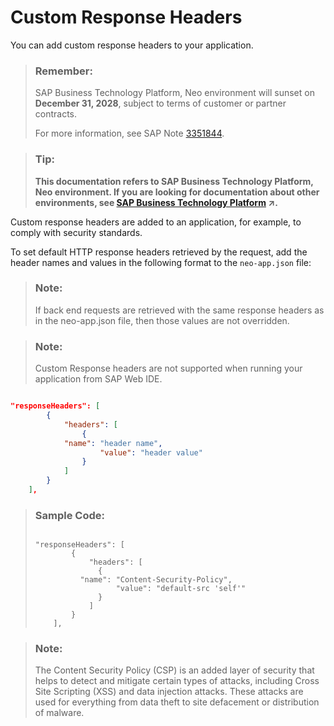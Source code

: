 <!-- loio8f2fadbd0f1c4bea8d84473e8f25e1d5 -->

# Custom Response Headers

You can add custom response headers to your application.

> ### Remember:  
> SAP Business Technology Platform, Neo environment will sunset on **December 31, 2028**, subject to terms of customer or partner contracts.
> 
> For more information, see SAP Note [3351844](https://launchpad.support.sap.com/#/notes/3351844).

> ### Tip:  
> **This documentation refers to SAP Business Technology Platform, Neo environment. If you are looking for documentation about other environments, see [SAP Business Technology Platform](https://help.sap.com/viewer/65de2977205c403bbc107264b8eccf4b/Cloud/en-US/6a2c1ab5a31b4ed9a2ce17a5329e1dd8.html "SAP Business Technology Platform (SAP BTP) is an integrated offering comprised of four technology portfolios: database and data management, application development and integration, analytics, and intelligent technologies. The platform offers users the ability to turn data into business value, compose end-to-end business processes, and build and extend SAP applications quickly.") :arrow_upper_right:.**

Custom response headers are added to an application, for example, to comply with security standards.

To set default HTTP response headers retrieved by the request, add the header names and values in the following format to the `neo-app.json` file:

> ### Note:  
> If back end requests are retrieved with the same response headers as in the neo-app.json file, then those values are not overridden.

> ### Note:  
> Custom Response headers are not supported when running your application from SAP Web IDE.

```json

"responseHeaders": [
        {
            "headers": [
            	{
			"name": "header name",
	                "value": "header value"
            	}
            ]
        }
    ],
```

> ### Sample Code:  
> ```
> 
> "responseHeaders": [
>         {
>             "headers": [
>             	{
> 			"name": "Content-Security-Policy",
> 	                "value": "default-src 'self'"
>             	}
>             ]
>         }
>     ],
> ```

> ### Note:  
> The Content Security Policy \(CSP\) is an added layer of security that helps to detect and mitigate certain types of attacks, including Cross Site Scripting \(XSS\) and data injection attacks. These attacks are used for everything from data theft to site defacement or distribution of malware.

